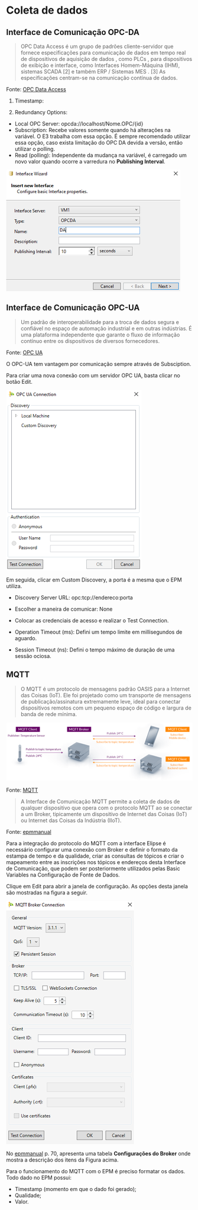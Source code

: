 # Coleta de dados


## Interface de Comunicação OPC-DA

> OPC Data Access é um grupo de padrões cliente-servidor que fornece especificações para comunicação de dados em tempo real de dispositivos de aquisição de dados , como PLCs , para dispositivos de exibição e interface, como Interfaces Homem-Máquina (IHM), sistemas SCADA [2] e também ERP / Sistemas MES . [3] As especificações centram-se na comunicação contínua de dados. 

Fonte: [OPC Data Access](https://en.wikipedia.org/wiki/OPC_Data_Access)

1. Timestamp:

2. Redundancy Options:

* Local OPC Server: opcda://localhost/Nome.OPC/{id}
* Subscription: Recebe valores somente quando há alterações na variável. O E3 trabalha com essa opção. É sempre recomendado utilizar essa opção, caso exista limitação do OPC DA devida a versão, então utilizar o polling.
* Read (polling): Independente da mudança na variável, é carregado um novo valor quando ocorre a varredura no **Publishing Interval**.

![alt-text](https://github.com/kaikecc/EPM/blob/main/Coleta%20de%20dados/img/opc-da.png)

## Interface de Comunicação OPC-UA


> Um padrão de interoperabilidade para a troca de dados segura e confiável no espaço de automação industrial e em outras indústrias. É uma plataforma independente que garante o fluxo de informação contínuo entre os dispositivos de diversos fornecedores.

Fonte: [OPC UA](https://www.logiquesistemas.com.br/blog/opc-ua/)

O OPC-UA tem vantagem por comunicação sempre através de Subsciption.

Para criar uma nova conexão com um servidor OPC UA, basta clicar no botão Edit.

![alt-text](https://github.com/kaikecc/EPM/blob/main/Coleta%20de%20dados/img/opc-ua.png)


Em seguida, clicar em Custom Discovery, a porta é a mesma que o EPM utiliza.

* Discovery Server URL: opc:tcp://endereco:porta
* Escolher a maneira de comunicar: None
* Colocar as credenciais de acesso e realizar o Test Connection.

* Operation Timeout (ms): Defini um tempo limite em millisegundos de aguardo.
* Session Timeout (ns): Defini o tempo máximo de duração de uma sessão ociosa.

## MQTT

> O MQTT é um protocolo de mensagens padrão OASIS para a Internet das Coisas (IoT). Ele foi projetado como um transporte de mensagens de publicação/assinatura extremamente leve, ideal para conectar dispositivos remotos com um pequeno espaço de código e largura de banda de rede mínima.

![alt-text](https://github.com/kaikecc/EPM/blob/main/Coleta%20de%20dados/img/mqtt-publish-subscribe.png)

Fonte: [MQTT](https://mqtt.org/)

> A Interface de Comunicação MQTT permite a coleta de dados de qualquer dispositivo que opera com o protocolo
MQTT ao se conectar a um Broker, tipicamente um dispositivo de Internet das Coisas (IoT) ou Internet das Coisas da
Indústria (IIoT).

Fonte: [epmmanual](https://github.com/kaikecc/EPM/blob/main/manual/epmmanual_ptb.pdf)

Para a integração do protocolo do MQTT com a interface Elipse é necessário configurar uma conexão com Broker e definir o formato da
estampa de tempo e da qualidade, criar as consultas de tópicos e criar o mapeamento entre as inscrições nos tópicos
e endereços desta Interface de Comunicação, que podem ser posteriormente utilizados pelas Basic Variables na
Configuração de Fonte de Dados.

Clique em Edit para abrir a janela de configuração. As opções desta janela são mostradas na figura a seguir.


![alt-text](https://github.com/kaikecc/EPM/blob/main/Coleta%20de%20dados/img/mqtt-broker.png)

No [epmmanual](https://github.com/kaikecc/EPM/blob/main/manual/epmmanual_ptb.pdf) p. 70, apresenta uma tabela **Configurações do Broker** onde mostra a descrição dos itens da Figura acima.

Para o funcionamento do MQTT com o EPM é preciso formatar os dados. Todo dado no EPM possui:

* Timestamp (momento em que o dado foi gerado);
* Qualidade;
* Valor.












